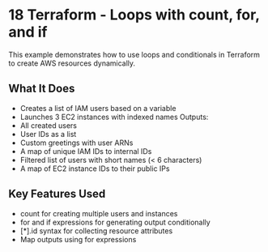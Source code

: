 # 18 Terraform - Loops with count, for, and if

This example demonstrates how to use loops and conditionals in Terraform to create AWS resources dynamically.

## What It Does
- Creates a list of IAM users based on a variable
- Launches 3 EC2 instances with indexed names
Outputs:
- All created users
- User IDs as a list
- Custom greetings with user ARNs
- A map of unique IAM IDs to internal IDs
- Filtered list of users with short names (< 6 characters)
- A map of EC2 instance IDs to their public IPs

## Key Features Used
- count for creating multiple users and instances
- for and if expressions for generating output conditionally
- [*].id syntax for collecting resource attributes
- Map outputs using for expressions